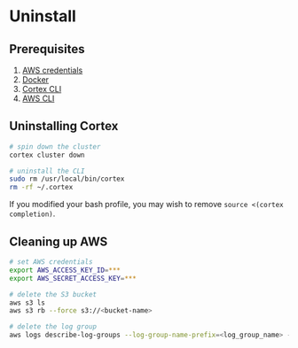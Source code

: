# Uninstall

## Prerequisites

1. [AWS credentials](aws.md)
2. [Docker](https://docs.docker.com/install)
3. [Cortex CLI](../install.md)
4. [AWS CLI](https://aws.amazon.com/cli)

## Uninstalling Cortex

```bash
# spin down the cluster
cortex cluster down

# uninstall the CLI
sudo rm /usr/local/bin/cortex
rm -rf ~/.cortex
```

If you modified your bash profile, you may wish to remove `source <(cortex completion)`.

## Cleaning up AWS

```bash
# set AWS credentials
export AWS_ACCESS_KEY_ID=***
export AWS_SECRET_ACCESS_KEY=***

# delete the S3 bucket
aws s3 ls
aws s3 rb --force s3://<bucket-name>

# delete the log group
aws logs describe-log-groups --log-group-name-prefix=<log_group_name> --query logGroups[*].[logGroupName] --output text | xargs -I {} aws logs delete-log-group --log-group-name {}
```

